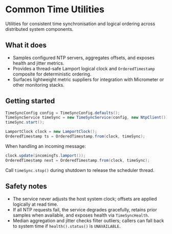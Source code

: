 # Common Time Utilities

Utilities for consistent time synchronisation and logical ordering across distributed system components.

## What it does
- Samples configured NTP servers, aggregates offsets, and exposes health and jitter metrics.
- Provides a thread-safe Lamport logical clock and `OrderedTimestamp` composite for deterministic ordering.
- Surfaces lightweight metric suppliers for integration with Micrometer or other monitoring stacks.

## Getting started
```java
TimeSyncConfig config = TimeSyncConfig.defaults();
TimeSyncService timeSync = new TimeSyncService(config, new NtpClient());
timeSync.start();

LamportClock clock = new LamportClock();
OrderedTimestamp ts = OrderedTimestamp.from(clock, timeSync);
```

When handling an incoming message:
```java
clock.update(incomingTs.lamport());
OrderedTimestamp next = OrderedTimestamp.from(clock, timeSync);
```

Call `timeSync.stop()` during shutdown to release the scheduler thread.

## Safety notes
- The service never adjusts the host system clock; offsets are applied logically at read time.
- If all NTP requests fail, the service degrades gracefully, retains prior samples when available, and exposes health via `TimeSyncHealth`.
- Median aggregation and jitter checks filter outliers; callers can fall back to system time if `health().status()` is `UNAVAILABLE`.
